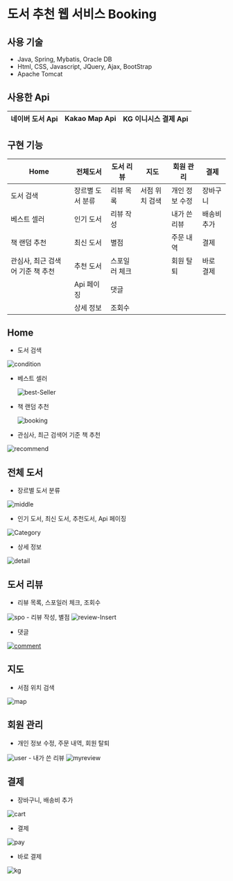 # 도서 추천 웹 서비스 Booking

## 사용 기술 
- Java, Spring, Mybatis, Oracle DB
- Html, CSS, Javascript, JQuery, Ajax, BootStrap
- Apache Tomcat
 
## 사용한 Api
 네이버 도서 Api | Kakao Map Api | KG 이니시스 결제 Api
 ----------- | -------------- | -------------

## 구현 기능
Home | 전체도서 | 도서 리뷰 | 지도 | 회원 관리 | 결제
-- | - | - | - | - | -
도서 검색 | 장르별 도서 분류 | 리뷰 목록 | 서점 위치 검색 | 개인 정보 수정 | 장바구니
베스트 셀러 | 인기 도서 | 리뷰 작성 | | 내가 쓴 리뷰 | 배송비 추가
책 랜덤 추천 | 최신 도서 | 별점 | | 주문 내역 | 결제
관심사, 최근 검색어 기준 책 추천 | 추천 도서 | 스포일러 체크 | | 회원 탈퇴 | 바로 결제
| |Api 페이징 | 댓글 | |
| |상세 정보 | 조회수 | |

## Home
- 도서 검색

<img src="https://i.ibb.co/NCNJ8F5/condition.png" alt="condition" border="0">

- 베스트 셀러 

  <img src="https://i.ibb.co/2K2W4jj/best-Seller.png" alt="best-Seller" border="0"> 
  
- 책 랜덤 추천

  <img src="https://i.ibb.co/JyLK5T0/booking.png" alt="booking" border="0">
- 관심사, 최근 검색어 기준 책 추천

<img src="https://i.ibb.co/tJQ23jd/recommend.png" alt="recommend" border="0">

## 전체 도서
- 장르별 도서 분류

<img src="https://i.ibb.co/NV7vCxQ/middle.png" alt="middle" border="0">

- 인기 도서, 최신 도서, 추천도서, Api 페이징

<img src="https://i.ibb.co/wrwt0S8/Category.png" alt="Category" border="0">

- 상세 정보

<img src="https://i.ibb.co/fDX18tQ/detail.png" alt="detail" border="0">

## 도서 리뷰
- 리뷰 목록, 스포일러 체크, 조회수

<img src="https://i.ibb.co/2cDCgZ3/spo.png" alt="spo" border="0">
- 리뷰 작성, 별점

<img src="https://i.ibb.co/G90WcN6/review-Insert.png" alt="review-Insert" border="0">

- 댓글 

<a href="https://ibb.co/dGNzcCn"><img src="https://i.ibb.co/86ySBvF/comment.png" alt="comment" border="0"></a>

## 지도
- 서점 위치 검색

<img src="https://i.ibb.co/9hM7p8b/map.png" alt="map" border="0">

## 회원 관리
- 개인 정보 수정, 주문 내역, 회원 탈퇴

<img src="https://i.ibb.co/8zbWPvN/user.png" alt="user" border="0">
- 내가 쓴 리뷰

<img src="https://i.ibb.co/P1RpNFf/myreview.png" alt="myreview" border="0">

## 결제
- 장바구니, 배송비 추가

<img src="https://i.ibb.co/k6WTqmX/cart.png" alt="cart" border="0">

-  결제

<img src="https://i.ibb.co/QJVNRzY/pay.png" alt="pay" border="0">

- 바로 결제

<img src="https://i.ibb.co/s5k0FyF/kg.png" alt="kg" border="0">
